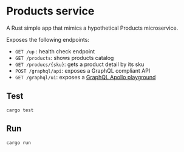 # Products service

A Rust simple app that mimics a hypothetical Products microservice.

Exposes the following endpoints: 
- `GET /up` : health check endpoint
- `GET /products`: shows products catalog
- `GET /producs/{sku}`: gets a product detail by its sku
- `POST /graphql/api`: exposes a GraphQL compliant API
- `GET /graphql/ui`: exposes a [GraphQL Apollo playground](https://www.apollographql.com/docs/apollo-server/v2/testing/graphql-playground/)


## Test

```shell
cargo test
```

## Run

```shell
cargo run
```


